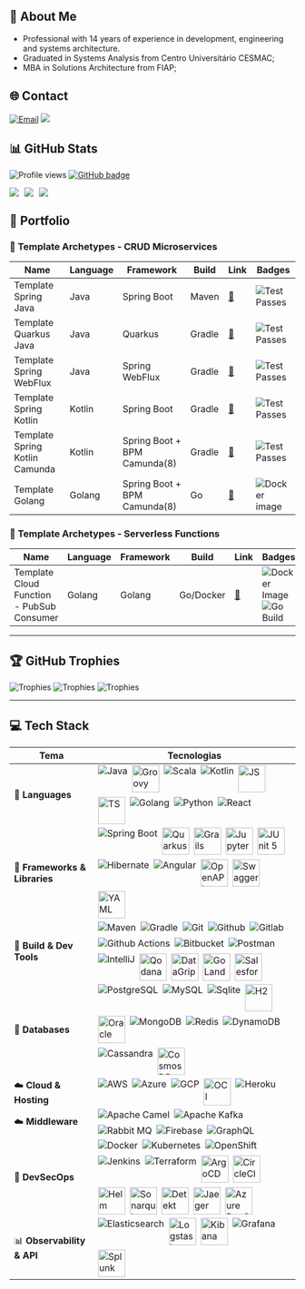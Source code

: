 ##  💫 About Me

- Professional with 14 years of experience in development, engineering and systems architecture.
- Graduated in Systems Analysis from Centro Universitário CESMAC;
- MBA in Solutions Architecture from FIAP;

## 🌐 Contact
[![Email](https://img.shields.io/badge/Gmail-renatoctorres-red?style=for-the-badge&logo=gmail)](mailto:renatoctorres@gmail.com)
<a href="https://www.linkedin.com/in/renatoctorres/"><img src="https://img.shields.io/badge/linkedin-renatoctorres-%230077B5.svg?&style=for-the-badge&logo=linkedin&logoColor=white" /></a>

## 📊 GitHub Stats

![Profile views](https://komarev.com/ghpvc/?username=renatoctorres&style=for-the-badge)
<a href="https://github.com/renatoctorres?tab=followers">
<img src="https://img.shields.io/github/followers/renatoctorres?tab=followers?label=blue&logo=github&style=for-the-badge" alt="GitHub badge" />
</a>
<div style="display: flex; justify-content: left; gap: 10px; flex-wrap: wrap;">
  <img src="https://github-readme-stats.vercel.app/api?username=renatoctorres&show_icons=true&theme=ambient_gradient&show=reviews,discussions_started,discussions_answered,prs_merged,prs_merged_percentage"/>
  <img src="https://github-readme-stats.vercel.app/api/top-langs/?username=renatoctorres&theme=vision-friendly-dark&hide_border=false&include_all_commits=false&count_private=false&layout=donut&hide=html"/>
  <img src="https://github-readme-streak-stats.herokuapp.com/?user=renatoctorres&theme=vision-friendly-dark&hide_border=false"/>
</div>

##  📜 Portfolio

###  🧰 Template Archetypes - CRUD Microservices

| Name                           | Language | Framework                    | Build  | Link                                                                    | Badges                                                                                                                     |
|--------------------------------|----------|------------------------------|--------|-------------------------------------------------------------------------|----------------------------------------------------------------------------------------------------------------------------|
| Template Spring Java           | Java     | Spring Boot                  | Maven  | [🔗](https://github.com/renatoctorres/template-spring-java)             | <img src="https://github.com/renatoctorres/template-spring-java/workflows/Test/badge.svg" alt="Test Passes" />             | 
| Template Quarkus Java          | Java     | Quarkus                      | Gradle | [🔗](https://github.com/renatoctorres/template-quarkus)                 | <img src="https://github.com/renatoctorres/template-quarkus/workflows/Test/badge.svg" alt="Test Passes" />                 | 
| Template Spring WebFlux        | Java     | Spring WebFlux               | Gradle | [🔗](https://github.com/renatoctorres/template-spring-webflux)          | <img src="https://github.com/renatoctorres/template-spring-webflux/workflows/Test/badge.svg" alt="Test Passes" />          | 
| Template Spring Kotlin         | Kotlin   | Spring Boot                  | Gradle | [🔗](https://github.com/renatoctorres/template-spring-kotlin)           | <img src="https://github.com/renatoctorres/template-spring-kotlin/workflows/Test/badge.svg" alt="Test Passes" />           | 
| Template Spring Kotlin Camunda | Kotlin   | Spring Boot + BPM Camunda(8) | Gradle | [🔗](https://github.com/renatoctorres/template-spring-kotlin-camunda-8) | <img src="https://github.com/renatoctorres/template-spring-kotlin-camunda-8/workflows/Test/badge.svg" alt="Test Passes" /> |                                                                                                                 
| Template Golang                | Golang   | Spring Boot + BPM Camunda(8) | Go     | [🔗](https://github.com/renatoctorres/template-golang)                  | <img src="https://github.com/renatoctorres/template-golang/workflows/docker-image/badge.svg" alt="Docker image" />         |                                                                                                                 

###  🧰 Template Archetypes - Serverless Functions

| Name                                       | Language | Framework | Build     | Link                                                                             | Badges                                                                                                                                                                                                                                            |
|--------------------------------------------|----------|-----------|-----------|----------------------------------------------------------------------------------|---------------------------------------------------------------------------------------------------------------------------------------------------------------------------------------------------------------------------------------------------|
| Template Cloud Function - PubSub Consumer  | Golang   | Golang    | Go/Docker | [🔗](https://github.com/renatoctorres/template-go-cloudfunction-pubsub-consumer) | <img src="https://github.com/renatoctorres/template-golang/workflows/docker-image/badge.svg" alt="Docker Image" /> <img src="https://github.com/renatoctorres/template-go-cloudfunction-pubsub-consumer/workflows/Go/badge.svg" alt="Go Build" /> |                                                                                                                 



---

## 🏆 GitHub Trophies

![Trophies](https://github-trophies.vercel.app/?username=renatoctorres&theme=onestar&no-bg=false&column=2&margin-h=0&no-frame=true&rank=SECRET,SSS,SS,S)
![Trophies](https://github-profile-trophy.vercel.app/?username=renatoctorres&theme=onestar&no-bg=false&column=1&margin-h=0&no-frame=true&rank=AAA)
![Trophies](https://github-trophies.vercel.app/?username=renatoctorres&theme=onestar&no-bg=false&column=4&margin-h=0&no-frame=true&rank=AAA,AA,A,B,C)
___

## 💻 Tech Stack

| Tema                          | Tecnologias                                                                                                                                                                                                                                                                                                                                                                                                                                                                                                                                                                                                                                                                                                                                                                                                                                                                                                                                                                                                                                                                                                                                                         |
|-------------------------------|---------------------------------------------------------------------------------------------------------------------------------------------------------------------------------------------------------------------------------------------------------------------------------------------------------------------------------------------------------------------------------------------------------------------------------------------------------------------------------------------------------------------------------------------------------------------------------------------------------------------------------------------------------------------------------------------------------------------------------------------------------------------------------------------------------------------------------------------------------------------------------------------------------------------------------------------------------------------------------------------------------------------------------------------------------------------------------------------------------------------------------------------------------------------|
| 🧠 **Languages**              | <div style="display: flex; gap: 8px; flex-wrap: wrap;"> <img src="https://skillicons.dev/icons?i=java" alt="Java"/> <img src="https://icon.icepanel.io/Technology/svg/Apache-Groovy.svg" width="48" height="48" alt="Groovy"/> <img src="https://skillicons.dev/icons?i=scala" alt="Scala"/> <img src="https://skillicons.dev/icons?i=kotlin" alt="Kotlin"/> <img src="https://icon.icepanel.io/Technology/svg/JavaScript.svg" width="48" height="48" alt="JS"/> <img src="https://icon.icepanel.io/Technology/svg/TypeScript.svg" width="48" height="48" alt="TS"/> <img src="https://skillicons.dev/icons?i=golang" alt="Golang"/> <img src="https://skillicons.dev/icons?i=py" alt="Python"/> <img src="https://skillicons.dev/icons?i=react" alt="React"/> </div>                                                                                                                                                                                                                                                                                                                                                                                               |
| 🧩 **Frameworks & Libraries** | <div style="display: flex; gap: 8px; flex-wrap: wrap;"> <img src="https://skillicons.dev/icons?i=spring" alt="Spring Boot"/> <img src="https://icon.icepanel.io/Technology/svg/Quarkus.svg" width="48" height="48" alt="Quarkus"/> <img src="https://icon.icepanel.io/Technology/svg/Grails.svg" width="48" height="48" alt="Grails"/> <img src="https://icon.icepanel.io/Technology/svg/Jupyter.svg" width="48" height="48" alt="Jupyter"/> <img src="https://junit.org/junit5/assets/img/junit5-logo.png" height="48" alt="JUnit 5"/> <img src="https://skillicons.dev/icons?i=hibernate" alt="Hibernate"/> <img src="https://skillicons.dev/icons?i=angular" alt="Angular"/> <img src="https://icon.icepanel.io/Technology/svg/OpenAPI.svg" width="48" height="48" alt="OpenAPI"/> <img src="https://icon.icepanel.io/Technology/svg/Swagger.svg" width="48" height="48" alt="Swagger"/> <img src="https://icon.icepanel.io/Technology/svg/YAML.svg" width="48" height="48" alt="YAML"/> </div>                                                                                                                                                                  |
| 🧰 **Build & Dev Tools**      | <div style="display: flex; gap: 8px; flex-wrap: wrap;"> <img src="https://skillicons.dev/icons?i=maven" alt="Maven"/> <img src="https://skillicons.dev/icons?i=gradle" alt="Gradle"/> <img src="https://skillicons.dev/icons?i=git" alt="Git"/> <img src="https://skillicons.dev/icons?i=github" alt="Github"/> <img src="https://skillicons.dev/icons?i=gitlab" alt="Gitlab"/> <img src="https://skillicons.dev/icons?i=githubactions" alt="Github Actions"/> <img src="https://skillicons.dev/icons?i=bitbucket" alt="Bitbucket"/> <img src="https://skillicons.dev/icons?i=postman" alt="Postman"/> <img src="https://skillicons.dev/icons?i=idea" alt="IntelliJ"/> <img src="https://icon.icepanel.io/Technology/svg/Qodana.svg" width="48" height="48" alt="Qodana"/> <img src="https://icon.icepanel.io/Technology/svg/DataGrip.svg" width="48" height="48" alt="DataGrip"/> <img src="https://icon.icepanel.io/Technology/svg/GoLand.svg" width="48" height="48" alt="GoLand"/> <img src="https://icon.icepanel.io/Technology/svg/Salesforce.svg" width="48" height="48" alt="Salesforce"/> </div>                                                           |
| 🧮 **Databases**              | <div style="display: flex; gap: 8px; flex-wrap: wrap;"> <img src="https://skillicons.dev/icons?i=postgres" alt="PostgreSQL"/> <img src="https://skillicons.dev/icons?i=mysql" alt="MySQL"/> <img src="https://skillicons.dev/icons?i=sqlite" alt="Sqlite"/> <img src="https://dbdb.io/media/logos/h2-logo.svg" width="48" height="48" alt="H2"/> <img src="https://icon.icepanel.io/Technology/svg/Oracle.svg" width="48" height="48" alt="Oracle"/> <img src="https://skillicons.dev/icons?i=mongo" alt="MongoDB"/> <img src="https://skillicons.dev/icons?i=redis" alt="Redis"/> <img src="https://skillicons.dev/icons?i=dynamodb" alt="DynamoDB"/> <img src="https://skillicons.dev/icons?i=cassandra" alt="Cassandra"/> <img src="https://icon.icepanel.io/Technology/svg/Cosmos-BD.svg" width="48" height="48" alt="CosmosDB"/> </div>                                                                                                                                                                                                                                                                                                                        |
| ☁️ **Cloud & Hosting**        | <div style="display: flex; gap: 8px; flex-wrap: wrap;"> <img src="https://skillicons.dev/icons?i=aws" alt="AWS"/> <img src="https://skillicons.dev/icons?i=azure" alt="Azure"/> <img src="https://skillicons.dev/icons?i=gcp" alt="GCP"/> <img src="https://cdn.worldvectorlogo.com/logos/oracle-cloud-1.svg" width="48" height="48" alt="OCI"/> <img src="https://skillicons.dev/icons?i=heroku" alt="Heroku"/> </div>                                                                                                                                                                                                                                                                                                                                                                                                                                                                                                                                                                                                                                                                                                                                             |
| ☁️ **Middleware**             | <div style="display: flex; gap: 8px; flex-wrap: wrap;"> <img src="https://skillicons.dev/icons?i=ocaml" alt="Apache Camel"/> <img src="https://skillicons.dev/icons?i=kafka" alt="Apache Kafka"/> <img src="https://skillicons.dev/icons?i=rabbitmq" alt="Rabbit MQ"/> <img src="https://skillicons.dev/icons?i=firebase" alt="Firebase"/> <img src="https://skillicons.dev/icons?i=graphql" alt="GraphQL"/> </div>                                                                                                                                                                                                                                                                                                                                                                                                                                                                                                                                                                                                                                                                                                                                                 |
| 🔐 **DevSecOps**              | <div style="display: flex; gap: 8px; flex-wrap: wrap;"> <img src="https://skillicons.dev/icons?i=docker" alt="Docker"/> <img src="https://skillicons.dev/icons?i=kubernetes" alt="Kubernetes"/> <img src="https://skillicons.dev/icons?i=openshift" alt="OpenShift"/> <img src="https://skillicons.dev/icons?i=jenkins" alt="Jenkins"/> <img src="https://skillicons.dev/icons?i=terraform" alt="Terraform"/> <img src="https://icon.icepanel.io/Technology/svg/Argo-CD.svg" width="48" height="48" alt="ArgoCD"/> <img src="https://icon.icepanel.io/Technology/svg/CircleCI.svg" width="48" height="48" alt="CircleCI"/> <img src="https://icon.icepanel.io/Technology/svg/Helm.svg" width="48" height="48" alt="Helm"/> <img src="https://icon.icepanel.io/Technology/svg/SonarQube.svg" width="48" height="48" alt="Sonarqube"/> <img src="https://detekt.dev/img/home/detekt-logo.svg" width="48" height="48" alt="Detekt"/> <img src="https://icon.icepanel.io/Technology/svg/Jaeger-Tracing.svg" width="48" height="48" alt="Jaeger"/> <img src="https://icon.icepanel.io/Technology/svg/Azure-Devops.svg" width="48" height="48" alt="Azure DevOps"/> </div> |
| 📊 **Observability & API**    | <div style="display: flex; gap: 8px; flex-wrap: wrap;"> <img src="https://skillicons.dev/icons?i=elasticsearch" alt="Elasticsearch"/> <img src="https://icon.icepanel.io/Technology/svg/Logstash.svg" width="48" height="48" alt="Logstash"/> <img src="https://www.vectorlogo.zone/logos/elasticco_kibana/elasticco_kibana-icon.svg" width="48" height="48" alt="Kibana"/> <img src="https://skillicons.dev/icons?i=grafana" alt="Grafana"/> <img src="https://icon.icepanel.io/Technology/svg/Splunk.svg" width="48" height="48" alt="Splunk"/> </div>                                                                                                                                                                                                                                                                                                                                                                                                                                                                                                                                                                                                            |

